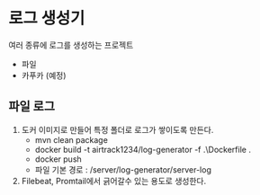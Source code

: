 # 로그 생성기

여러 종류에 로그를 생성하는 프로젝트
* 파일
* 카푸카 (예정)

## 파일 로그
1. 도커 이미지로 만들어 특정 폴더로 로그가 쌓이도록 만든다.
   * mvn clean package 
   * docker build -t airtrack1234/log-generator -f .\Dockerfile .
   * docker push
   * 파일 기본 경로 : /server/log-generator/server-log
2. Filebeat, Promtail에서 긁어갈수 있는 용도로 생성한다.



